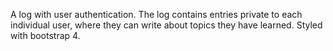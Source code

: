 A log with user authentication. The log contains entries private to each individual user, where they can write about topics they have learned. Styled with bootstrap 4.